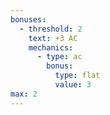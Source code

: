 ```yaml
---
bonuses:
  - threshold: 2
    text: +3 AC
    mechanics:
      - type: ac
        bonus:
          type: flat
          value: 3
max: 2
---
```

